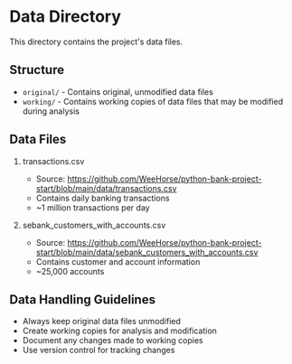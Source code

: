# Data Directory

This directory contains the project's data files.

## Structure
- `original/` - Contains original, unmodified data files
- `working/` - Contains working copies of data files that may be modified during analysis

## Data Files
1. transactions.csv
   - Source: https://github.com/WeeHorse/python-bank-project-start/blob/main/data/transactions.csv
   - Contains daily banking transactions
   - ~1 million transactions per day

2. sebank_customers_with_accounts.csv
   - Source: https://github.com/WeeHorse/python-bank-project-start/blob/main/data/sebank_customers_with_accounts.csv
   - Contains customer and account information
   - ~25,000 accounts

## Data Handling Guidelines
- Always keep original data files unmodified
- Create working copies for analysis and modification
- Document any changes made to working copies
- Use version control for tracking changes 
